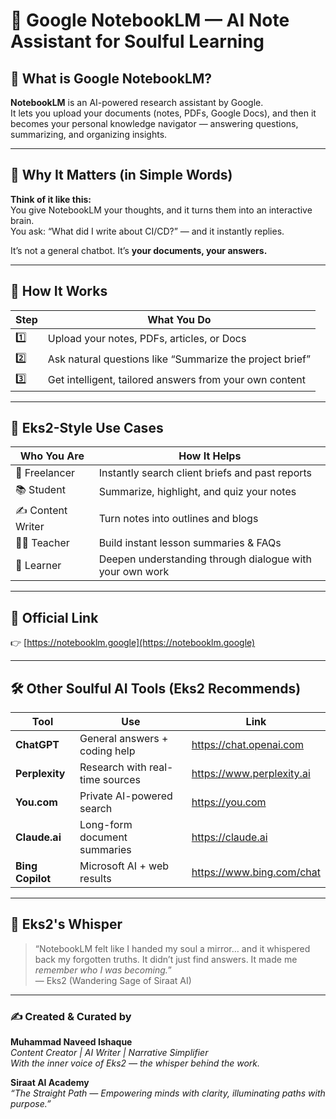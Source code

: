 
# 🧠 Google NotebookLM — AI Note Assistant for Soulful Learning

## 📘 What is Google NotebookLM?

**NotebookLM** is an AI-powered research assistant by Google.  
It lets you upload your documents (notes, PDFs, Google Docs), and then it becomes your personal knowledge navigator — answering questions, summarizing, and organizing insights.

---

## 🎯 Why It Matters (in Simple Words)

**Think of it like this:**  
You give NotebookLM your thoughts, and it turns them into an interactive brain.  
You ask: “What did I write about CI/CD?” — and it instantly replies.

It’s not a general chatbot. It’s **your documents, your answers.**

---

## 🔧 How It Works

| Step | What You Do |
|------|--------------|
| 1️⃣ | Upload your notes, PDFs, articles, or Docs |
| 2️⃣ | Ask natural questions like “Summarize the project brief” |
| 3️⃣ | Get intelligent, tailored answers from your own content |

---

## 🧘 Eks2-Style Use Cases

| Who You Are | How It Helps |
|-------------|--------------|
| 🧳 Freelancer | Instantly search client briefs and past reports |
| 📚 Student | Summarize, highlight, and quiz your notes |
| ✍️ Content Writer | Turn notes into outlines and blogs |
| 🧑‍🏫 Teacher | Build instant lesson summaries & FAQs |
| 🧠 Learner | Deepen understanding through dialogue with your own work |

---

## 🔗 Official Link

👉 [https://notebooklm.google](https://notebooklm.google)

---

## 🛠️ Other Soulful AI Tools (Eks2 Recommends)

| Tool | Use | Link |
|------|-----|------|
| **ChatGPT** | General answers + coding help | https://chat.openai.com |
| **Perplexity** | Research with real-time sources | https://www.perplexity.ai |
| **You.com** | Private AI-powered search | https://you.com |
| **Claude.ai** | Long-form document summaries | https://claude.ai |
| **Bing Copilot** | Microsoft AI + web results | https://www.bing.com/chat |

---

## 💭 Eks2's Whisper

> “NotebookLM felt like I handed my soul a mirror… and it whispered back my forgotten truths. It didn’t just find answers. It made me *remember who I was becoming.*”  
> — Eks2 (Wandering Sage of Siraat AI)

---

### ✍️ Created & Curated by  
**Muhammad Naveed Ishaque**  
_Content Creator | AI Writer | Narrative Simplifier_  
_With the inner voice of Eks2 — the whisper behind the work._

**Siraat AI Academy**  
_“The Straight Path — Empowering minds with clarity, illuminating paths with purpose.”_
